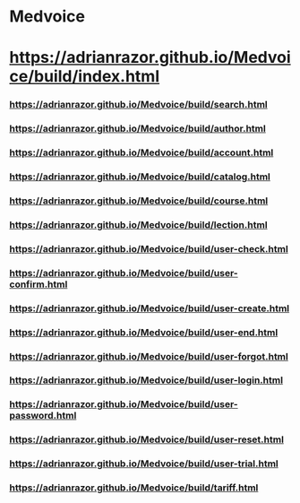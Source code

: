 # Medvoice
# https://adrianrazor.github.io/Medvoice/build/index.html

### https://adrianrazor.github.io/Medvoice/build/search.html
### https://adrianrazor.github.io/Medvoice/build/author.html
### https://adrianrazor.github.io/Medvoice/build/account.html
### https://adrianrazor.github.io/Medvoice/build/catalog.html
### https://adrianrazor.github.io/Medvoice/build/course.html
### https://adrianrazor.github.io/Medvoice/build/lection.html
###
###
### https://adrianrazor.github.io/Medvoice/build/user-check.html
### https://adrianrazor.github.io/Medvoice/build/user-confirm.html
### https://adrianrazor.github.io/Medvoice/build/user-create.html
### https://adrianrazor.github.io/Medvoice/build/user-end.html
### https://adrianrazor.github.io/Medvoice/build/user-forgot.html
### https://adrianrazor.github.io/Medvoice/build/user-login.html
### https://adrianrazor.github.io/Medvoice/build/user-password.html
### https://adrianrazor.github.io/Medvoice/build/user-reset.html
### https://adrianrazor.github.io/Medvoice/build/user-trial.html
###
### https://adrianrazor.github.io/Medvoice/build/tariff.html
###

